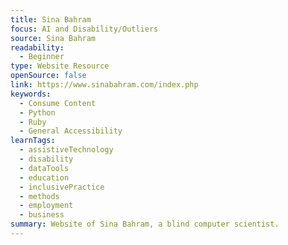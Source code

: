 ```yaml
---
title: Sina Bahram
focus: AI and Disability/Outliers
source: Sina Bahram
readability:
  - Beginner
type: Website Resource
openSource: false
link: https://www.sinabahram.com/index.php
keywords:
  - Consume Content
  - Python
  - Ruby
  - General Accessibility
learnTags:
  - assistiveTechnology
  - disability
  - dataTools
  - education
  - inclusivePractice
  - methods
  - employment
  - business
summary: Website of Sina Bahram, a blind computer scientist.
---
```

